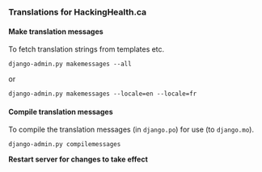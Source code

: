 ### Translations for HackingHealth.ca

#### Make translation messages

To fetch translation strings from templates etc.

```
django-admin.py makemessages --all
```

or

```
django-admin.py makemessages --locale=en --locale=fr
```

#### Compile translation messages

To compile the translation messages (in `django.po`) for use (to `django.mo`).

```
django-admin.py compilemessages
```

**Restart server for changes to take effect**

